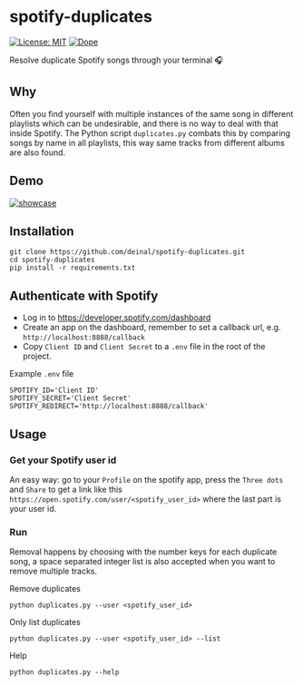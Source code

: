 # spotify-duplicates
[![License: MIT](https://img.shields.io/badge/License-MIT-yellow.svg)](https://opensource.org/licenses/MIT)
[![Dope](https://img.shields.io/badge/Dope-very-green.svg)](https://shields.io)

Resolve duplicate Spotify songs through your terminal :headphones:

## Why

Often you find yourself with multiple instances of the same song in different playlists which can be undesirable, and there is no way to deal with that inside Spotify. The Python script `duplicates.py` combats this by comparing songs by name in all playlists, this way same tracks from different albums are also found.

## Demo

[![showcase](https://asciinema.org/a/V2qepxMcR51eH988yQxzMMZDz.svg)](https://asciinema.org/a/V2qepxMcR51eH988yQxzMMZDz)

## Installation

```
git clone https://github.com/deinal/spotify-duplicates.git
cd spotify-duplicates
pip install -r requirements.txt
```

## Authenticate with Spotify

- Log in to https://developer.spotify.com/dashboard
- Create an app on the dashboard, remember to set a callback url, e.g. `http://localhost:8888/callback`
- Copy `Client ID` and `Client Secret` to a `.env` file in the root of the project.

Example `.env` file
```
SPOTIFY_ID='Client ID'
SPOTIFY_SECRET='Client Secret'
SPOTIFY_REDIRECT='http://localhost:8888/callback'
```

## Usage

### Get your Spotify user id

An easy way: go to your `Profile` on the spotify app, press the `Three dots` and `Share` to get a link like this `https://open.spotify.com/user/<spotify_user_id>` where the last part is your user id.

### Run

Removal happens by choosing with the number keys for each duplicate song, a space separated integer list is also accepted when you want to remove multiple tracks.

Remove duplicates
```
python duplicates.py --user <spotify_user_id>
```

Only list duplicates
```
python duplicates.py --user <spotify_user_id> --list
```

Help
```
python duplicates.py --help
```

